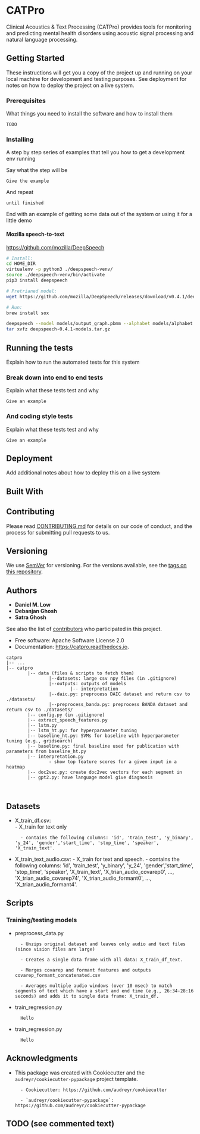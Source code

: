 # CATPro

Clinical Acoustics & Text Processing (CATPro) provides tools for monitoring and predicting mental health disorders using acoustic signal processing and natural language processing.

## Getting Started

These instructions will get you a copy of the project up and running on your local machine for development and testing purposes. See deployment for notes on how to deploy the project on a live system.

### Prerequisites

What things you need to install the software and how to install them

```
TODO
```

### Installing

A step by step series of examples that tell you how to get a development env running

Say what the step will be

```
Give the example
```

And repeat

```
until finished
```

End with an example of getting some data out of the system or using it for a little demo


#### Mozilla speech-to-text
https://github.com/mozilla/DeepSpeech

```bash
# Install:
cd HOME_DIR
virtualenv -p python3 ./deepspeech-venv/
source ./deepspeech-venv/bin/activate
pip3 install deepspeech

# Pretrianed model:
wget https://github.com/mozilla/DeepSpeech/releases/download/v0.4.1/deepspeech-0.4.1-models.tar.gz

# Run:
brew install sox

deepspeech --model models/output_graph.pbmm --alphabet models/alphabet.txt --lm models/lm.binary --trie models/trie --audio /Users/danielmlow/Dropbox/catpro/catpro/data/datasets/banda/556_b.wav
tar xvfz deepspeech-0.4.1-models.tar.gz
```

## Running the tests

Explain how to run the automated tests for this system

### Break down into end to end tests

Explain what these tests test and why

```
Give an example
```

### And coding style tests

Explain what these tests test and why

```
Give an example
```

## Deployment

Add additional notes about how to deploy this on a live system

## Built With

<!-- * [Dropwizard](http://www.dropwizard.io/1.0.2/docs/) - The web framework used
* [Maven](https://maven.apache.org/) - Dependency Management
* [ROME](https://rometools.github.io/rome/) - Used to generate RSS Feeds -->

## Contributing

Please read [CONTRIBUTING.md](https://gist.github.com/PurpleBooth/b24679402957c63ec426) for details on our code of conduct, and the process for submitting pull requests to us.

## Versioning

We use [SemVer](http://semver.org/) for versioning. For the versions available, see the [tags on this repository](https://github.com/your/project/tags). 

## Authors

* **Daniel M. Low** 
* **Debanjan Ghosh**
* **Satra Ghosh** 

See also the list of [contributors](https://github.com/your/project/contributors) who participated in this project.

* Free software: Apache Software License 2.0
* Documentation: https://catpro.readthedocs.io.


```
catpro
|-- ...
|-- catpro
        |-- data (files & scripts to fetch them)
                |--datasets: large csv npy files (in .gitignore)
                |--outputs: outputs of models
                        |-- interpretation
                |--daic.py: preprocess DAIC dataset and return csv to ./datasets/
                |--preprocess_banda.py: preprocess BANDA dataset and return csv to ./datasets/
        |-- config.py (in .gitignore)
        |-- extract_speech_features.py 
        |-- lstm.py
        |-- lstm_ht.py: for hyperparameter tuning
        |-- baseline_ht.py: SVMs for baseline with hyperparameter tuning (e.g., gridsearch)
        |-- baseline.py: final baseline used for publication with parameters from baseline_ht.py
        |-- interpretation.py
                - show top feature scores for a given input in a heatmap
        |-- doc2vec.py: create doc2vec vectors for each segment in 
        |-- gpt2.py: have language model give diagnosis

        
```





## Datasets

- X_train_df.csv:  
        - X_train for text only

        - contains the following columns: 'id', 'train_test', 'y_binary', 'y_24', 'gender','start_time', 'stop_time', 'speaker', 'X_train_text'.

- X_train_text_audio.csv:
        - X_train for text and speech.
        - contains the following columns: 'id', 'train_test', 'y_binary', 'y_24', 'gender','start_time', 'stop_time', 'speaker', 'X_train_text', 'X_trian_audio_covarep0', ..., 'X_trian_audio_covarep74', 'X_trian_audio_formant0', ..., 'X_trian_audio_formant4'.  




## Scripts
### Training/testing models
- preprocess_data.py
        
        - Unzips original dataset and leaves only audio and text files (since vision files are large)
        
        - Creates a single data frame with all data: X_train_df_text. 

        - Merges covarep and formant features and outputs covarep_formant_concatenated.csv

        - Averages multiple audio windows (over 10 msec) to match segments of text which have a start and end time (e.g., 26:34-28:16 seconds) and adds it to single data frame: X_train_df.


- train_regression.py

        Hello


- train_regression.py

        Hello



## Acknowledgments

* This package was created with Cookiecutter and the `audreyr/cookiecutter-pypackage` project template.

        - Cookiecutter: https://github.com/audreyr/cookiecutter

        - `audreyr/cookiecutter-pypackage`: https://github.com/audreyr/cookiecutter-pypackage



TODO (see commented text)
-----


[//]: <> (add this at some point
.. image:: https://img.shields.io/pypi/v/catpro.svg
        :target: https://pypi.python.org/pypi/catpro
.. image:: https://img.shields.io/travis/danielmlow/catpro.svg
        :target: https://travis-ci.org/danielmlow/catpro
.. image:: https://readthedocs.org/projects/catpro/badge/?version=latest
        :target: https://catpro.readthedocs.io/en/latest/?badge=latest
        :alt: Documentation Status
.. image:: https://pyup.io/repos/github/danielmlow/catpro/shield.svg
     :target: https://pyup.io/repos/github/danielmlow/catpro/
     :alt: Updates 
)
